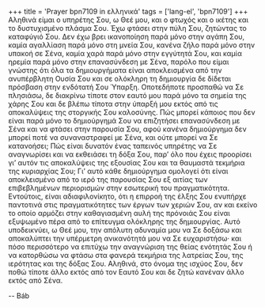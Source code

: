 +++
title = 'Prayer bpn7109 in ελληνικά'
tags = ['lang-el', 'bpn7109']
+++
Αληθινά είµαι ο υπηρέτης Σου, ω Θεέ µου, και ο φτωχός και ο ικέτης και το δυστυχισµένο πλάσµα Σου. Έχω φτάσει στην πύλη Σου, ζητώντας το καταφύγιό Σου. ∆εν έχω βρει ικανοποίηση παρά µόνο στην αγάπη Σου, καµία αγαλλίαση παρά µόνο στη µνεία Σου, κανένα ζήλο παρά µόνο στην υπακοή σε Σένα, καµία χαρά παρά µόνο στην εγγύτητά Σου, και καµία ηρεµία παρά µόνο στην επανασύνδεση µε Σένα, παρόλο που είµαι γνώστης ότι όλα τα δηµιουργήµατα είναι αποκλεισµένα από την ανυπέρβλητη Ουσία Σου και σε ολόκληρη τη δηµιουργία δε δίδεται πρόσβαση στην ενδότατή Σου Ύπαρξη. Οποτεδήποτε προσπαθώ να Σε πλησιάσω, δε διακρίνω τίποτε στον εαυτό µου παρά µόνο τα σηµεία της χάρης Σου και δε βλέπω τίποτα στην ύπαρξή µου εκτός από τις αποκαλύψεις της στοργικής Σου καλοσύνης. Πώς µπορεί κάποιος που δεν είναι παρά µόνο το δηµιούργηµά Σου να επιζητήσει επανασύνδεση µε Σένα και να φτάσει στην παρουσία Σου, αφού κανένα δηµιούργηµα δεν µπορεί ποτέ να συναναστραφεί µε Σένα, και ούτε µπορεί να Σε κατανοήσει; Πώς είναι δυνατόν ένας ταπεινός υπηρέτης να Σε αναγνωρίσει και να εκθειάσει τη δόξα Σου, παρ’ όλο που έχεις προορίσει γι’ αυτόν τις αποκαλύψεις της εξουσίας Σου και τα θαυµαστά τεκµήρια της κυριαρχίας Σου; Γι’ αυτό κάθε δηµιούργηµα οµολογεί ότι είναι αποκλεισµένο από το ιερό της παρουσίας Σου εξ αιτίας των επιβεβληµένων περιορισµών στην εσωτερική του πραγµατικότητα. Εντούτοις, είναι αδιαφιλονίκητο, ότι η επιρροή της έλξης Σου ενυπήρχε παντοτινά στις πραγµατικότητες των έργων των χεριών Σου, αν και εκείνο το οποίο αρµόζει στην καθαγιασµένη αυλή της πρόνοιάς Σου είναι εξυψωµένο πέρα από το επίτευγµα ολόκληρης της δηµιουργίας. Αυτό υποδεικνύει, ω Θεέ µου, την απόλυτη αδυναµία µου να Σε δοξάσω και αποκαλύπτει την υπέρµετρη ανικανότητά µου να Σε ευχαριστήσω· και πόσο περισσότερο να επιτύχω την αναγνώριση της θείας ενότητάς Σου ή να κατορθώσω να φτάσω στα φανερά τεκµήρια της λατρείας Σου, της ιερότητας και της δόξας Σου. Αληθινά, στο όνοµα της ισχύος Σου, δεν ποθώ τίποτε άλλο εκτός από τον Εαυτό Σου και δε ζητώ κανέναν άλλο εκτός από Σένα.

-- Báb
